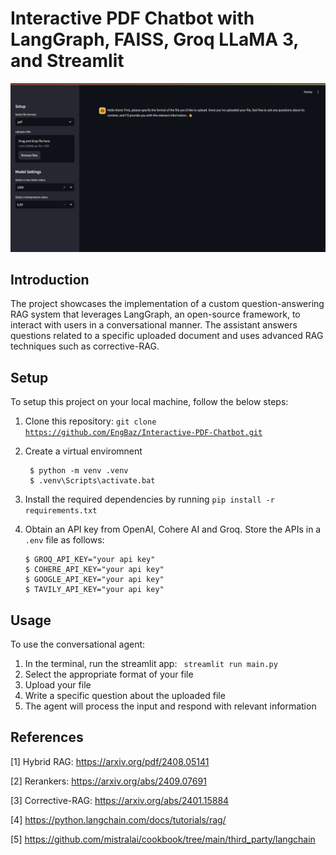 # Interactive PDF Chatbot with LangGraph, FAISS, Groq LLaMA 3, and Streamlit

![brAIcht](images/pdf_chatbot.png)

## Introduction
The project showcases the implementation of a custom question-answering RAG system that leverages LangGraph, an open-source framework, to interact with users in a conversational manner. The assistant answers questions related to a specific uploaded document and uses advanced RAG techniques such as corrective-RAG.

## Setup

To setup this project on your local machine, follow the below steps:
1. Clone this repository: <code>git clone https://github.com/EngBaz/Interactive-PDF-Chatbot.git</code>

2. Create a virtual enviromnent
   ```console
    $ python -m venv .venv
    $ .venv\Scripts\activate.bat
    ```
3. Install the required dependencies by running <code>pip install -r requirements.txt</code>

4. Obtain an API key from OpenAI, Cohere AI and Groq. Store the APIs in a <code>.env</code> file as follows:
    ```console
    $ GROQ_API_KEY="your api key"
    $ COHERE_API_KEY="your api key"
    $ GOOGLE_API_KEY="your api key"
    $ TAVILY_API_KEY="your api key"
    ```

## Usage

To use the conversational agent:
1. In the terminal, run the streamlit app: <code> streamlit run main.py </code>
2. Select the appropriate format of your file 
3. Upload your file
4. Write a specific question about the uploaded file
5. The agent will process the input and respond with relevant information

## References

[1] Hybrid RAG: https://arxiv.org/pdf/2408.05141

[2] Rerankers: https://arxiv.org/abs/2409.07691

[3] Corrective-RAG: https://arxiv.org/abs/2401.15884

[4] https://python.langchain.com/docs/tutorials/rag/

[5] https://github.com/mistralai/cookbook/tree/main/third_party/langchain


